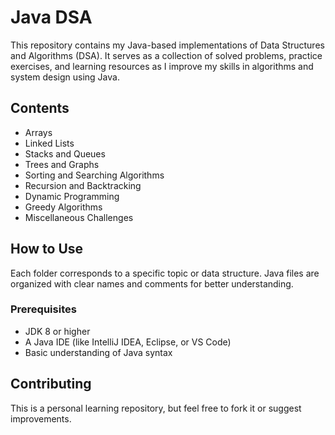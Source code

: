 # Java DSA

This repository contains my Java-based implementations of Data Structures and Algorithms (DSA). It serves as a collection of solved problems, practice exercises, and learning resources as I improve my skills in algorithms and system design using Java.

## Contents

- Arrays
- Linked Lists
- Stacks and Queues
- Trees and Graphs
- Sorting and Searching Algorithms
- Recursion and Backtracking
- Dynamic Programming
- Greedy Algorithms
- Miscellaneous Challenges

## How to Use

Each folder corresponds to a specific topic or data structure. Java files are organized with clear names and comments for better understanding.

### Prerequisites

- JDK 8 or higher
- A Java IDE (like IntelliJ IDEA, Eclipse, or VS Code)
- Basic understanding of Java syntax

## Contributing

This is a personal learning repository, but feel free to fork it or suggest improvements.
